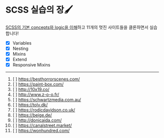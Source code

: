 # SCSS 실습의 장🖌️

[SCSS의 기본 concepts와 logic을 이해](https://github.com/leejaypower/TIL/blob/main/CSS/SCSS.md)하고 11개의 멋진 사이트들을 클론하면서 실습합니다!

- [x] Variables
- [x] Nesting
- [x] Mixins
- [x] Extend
- [x] Responsive Mixins

<hr>

1. [ ] https://besthorrorscenes.com/
1. [ ] https://paint-box.com/
1. [ ] http://10x19.co/
1. [ ] http://www.z-o-o.fr/
1. [ ] https://schwartzmedia.com.au/
1. [ ] https://tolv.dk/
1. [ ] https://rodicdavidson.co.uk/
1. [ ] https://beige.de/
1. [ ] http://donicaida.com/
1. [ ] https://canalstreet.market/
1. [ ] https://wonhundred.com/
